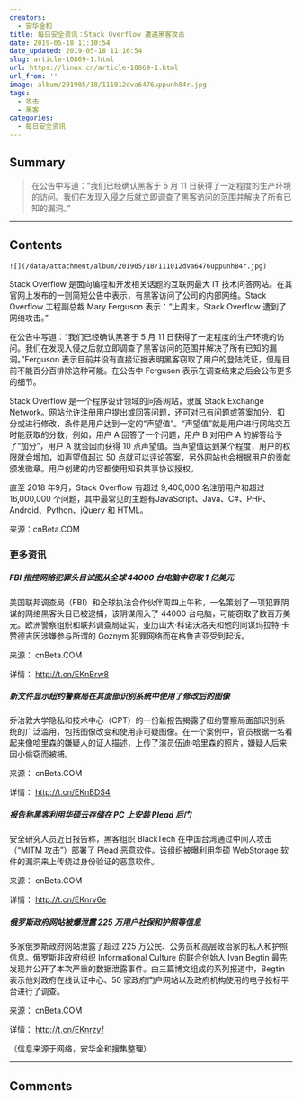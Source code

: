 ```yaml
---
creators:
  - 安华金和
title: 每日安全资讯：Stack Overflow 遭遇黑客攻击
date: 2019-05-18 11:10:54
date_updated: 2019-05-18 11:10:54
slug: article-10869-1.html
url: https://linux.cn/article-10869-1.html
url_from: ''
image: album/201905/18/111012dva6476uppunh84r.jpg
tags:
  - 攻击
  - 黑客
categories:
  - 每日安全资讯
---
```


## Summary

> 在公告中写道：“我们已经确认黑客于 5 月 11 日获得了一定程度的生产环境的访问。我们在发现入侵之后就立即调查了黑客访问的范围并解决了所有已知的漏洞。”

***

<!-- more -->

## Contents

`![](/data/attachment/album/201905/18/111012dva6476uppunh84r.jpg)`

Stack Overflow 是面向编程和开发相关话题的互联网最大 IT 技术问答网站。在其官网上发布的一则简短公告中表示，有黑客访问了公司的内部网络。Stack Overflow 工程副总裁 Mary Ferguson 表示：“上周末，Stack Overflow 遭到了网络攻击。”

在公告中写道：“我们已经确认黑客于 5 月 11 日获得了一定程度的生产环境的访问。我们在发现入侵之后就立即调查了黑客访问的范围并解决了所有已知的漏洞。”Ferguson 表示目前并没有直接证据表明黑客窃取了用户的登陆凭证，但是目前不能百分百排除这种可能。在公告中 Ferguson 表示在调查结束之后会公布更多的细节。

Stack Overflow 是一个程序设计领域的问答网站，隶属 Stack Exchange Network。网站允许注册用户提出或回答问题，还可对已有问题或答案加分、扣分或进行修改，条件是用户达到一定的“声望值”。“声望值”就是用户进行网站交互时能获取的分数，例如，用户 A 回答了一个问题，用户 B 对用户 A 的解答给予了“加分”，用户 A 就会因而获得 10 点声望值。当声望值达到某个程度，用户的权限就会增加，如声望值超过 50 点就可以评论答案，另外网站也会根据用户的贡献颁发徽章。用户创建的内容都使用知识共享协议授权。

直至 2018 年9月，Stack Overflow 有超过 9,400,000 名注册用户和超过 16,000,000 个问题，其中最常见的主题有JavaScript、Java、C#、PHP、Android、Python、jQuery 和 HTML。

来源：cnBeta.COM

### 更多资讯

##### FBI 指控网络犯罪头目试图从全球 44000 台电脑中窃取 1 亿美元

美国联邦调查局（FBI）和全球执法合作伙伴周四上午称，一名策划了一项犯罪阴谋的网络黑客头目已被逮捕，该阴谋闯入了 44000 台电脑，可能窃取了数百万美元。欧洲警察组织和联邦调查局证实，亚历山大·科诺沃洛夫和他的同谋玛拉特·卡赞德吉因涉嫌参与所谓的 Goznym 犯罪网络而在格鲁吉亚受到起诉。

来源： cnBeta.COM

详情： <http://t.cn/EKnBrw8> 

##### 新文件显示纽约警察局在其面部识别系统中使用了修改后的图像

乔治敦大学隐私和技术中心（CPT）的一份新报告揭露了纽约警察局面部识别系统的广泛滥用，包括图像改变和使用非可疑图像。在一个案例中，官员根据一名看起来像哈里森的嫌疑人的证人描述，上传了演员伍迪·哈里森的照片，嫌疑人后来因小偷窃而被捕。

来源： cnBeta.COM

详情： <http://t.cn/EKnBDS4> 

##### 报告称黑客利用华硕云存储在 PC 上安装 Plead 后门

安全研究人员近日报告称，黑客组织 BlackTech 在中国台湾通过中间人攻击（“MITM 攻击”）部署了 Plead 恶意软件。该组织被曝利用华硕 WebStorage 软件的漏洞来上传绕过身份验证的恶意软件。

来源： cnBeta.COM

详情： <http://t.cn/EKnrv6e> 

##### 俄罗斯政府网站被爆泄露 225 万用户社保和护照等信息

多家俄罗斯政府网站泄露了超过 225 万公民、公务员和高层政治家的私人和护照信息。俄罗斯非政府组织 Informational Culture 的联合创始人 Ivan Begtin 最先发现并公开了本次严重的数据泄露事件。由三篇博文组成的系列报道中，Begtin 表示他对政府在线认证中心、50 家政府门户网站以及政府机构使用的电子投标平台进行了调查。

来源： cnBeta.COM

详情： <http://t.cn/EKnrzyf> 

（信息来源于网络，安华金和搜集整理）

***

## Comments
